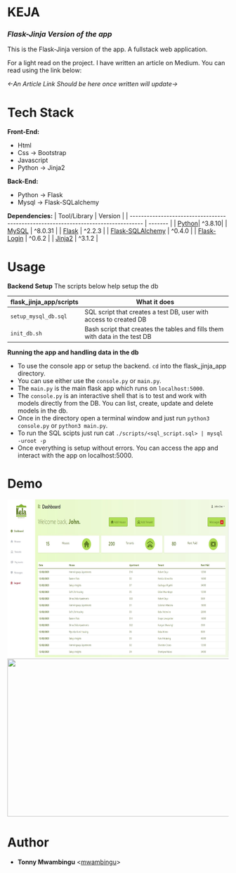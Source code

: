 # **KEJA**

<h3><i>Flask-Jinja Version of the app</i></h3>
<p>This is the Flask-Jinja version of the app. A fullstack web application.</p>

For a light read on the project. I have written an article on Medium. You can read using the link below:

<!-- - [Introducing KEJA ](https://medium.com/@tonny.mwambingu/keja-blog-post-3221c9a62daf) -->

_<-An Article Link Should be here once written will update->_

# **Tech Stack**

**Front-End:**

-   Html
-   Css -> Bootstrap
-   Javascript
-   Python -> Jinja2

**Back-End:**

-   Python -> Flask
-   Mysql -> Flask-SQLalchemy

**Dependencies:**
| Tool/Library | Version |
| ---------------------------------------------------------------------------------- | ------- |
| [Python](https://wiki.python.org/moin/BeginnersGuide/Download/)| ^3.8.10|
| [MySQL](https://www.digitalocean.com/community/tutorials/how-to-install-mysql-on-ubuntu-20-04) | ^8.0.31 |
| [Flask](https://www.digitalocean.com/community/tutorials/how-to-install-mysql-on-ubuntu-20-04) | ^2.2.3 |
| [Flask-SQLAlchemy](https://pypi.org/project/Flask-SQLAlchemy/) | ^0.4.0 |
| [Flask-Login](https://pypi.org/project/Flask-Login/) | ^0.6.2 |
| [Jinja2](https://pypi.org/project/Jinja2/) | ^3.1.2 |

# **Usage**

**Backend Setup**
The scripts below help setup the db

| flask_jinja_app/scripts | What it does                                                                |
| ----------------------- | --------------------------------------------------------------------------- |
| `setup_mysql_db.sql`    | SQL script that creates a test DB, user with access to created DB           |
| `init_db.sh`            | Bash script that creates the tables and fills them with data in the test DB |

**Running the app and handling data in the db**

-   To use the console app or setup the backend. `cd` into the flask_jinja_app directory.
-   You can use either use the `console.py` or `main.py`.
-   The `main.py` is the main flask app which runs on `localhost:5000`.
-   The `console.py` is an interactive shell that is to test and work with models directly from the DB. You can list, create, update and delete models in the db.
-   Once in the directory open a terminal window and just run `python3 console.py` or `python3 main.py`.
-   To run the SQL scipts just run cat `./scripts/<sql_script.sql> | mysql -uroot -p`
-   Once everything is setup without errors. You can access the app and interact with the app on localhost:5000.

# **Demo**

<img width="640" height="360" src="../assets/Keja_demo.JPG"/>
<br>
<img width="640" height="360" src="../assets/Keja_demo.gif"/>

# **Author**

-   **Tonny Mwambingu** <[mwambingu](https://github.com/mwambingu)>
